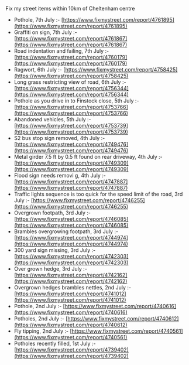 Fix my street items within 10km of Cheltenham centre

<!-- fix_marker starts -->

- Pothole, 7th July :- [https://www.fixmystreet.com/report/4761895](https://www.fixmystreet.com/report/4761895)
- Graffiti on sign, 7th July :- [https://www.fixmystreet.com/report/4761867](https://www.fixmystreet.com/report/4761867)
- Road indentation and failing, 7th July :- [https://www.fixmystreet.com/report/4760179](https://www.fixmystreet.com/report/4760179)
- Ragwort, 6th July :- [https://www.fixmystreet.com/report/4758425](https://www.fixmystreet.com/report/4758425)
- Long grass restricting view of road, 6th July :- [https://www.fixmystreet.com/report/4756344](https://www.fixmystreet.com/report/4756344)
- Pothole as you drive in to Finstock close, 5th July :- [https://www.fixmystreet.com/report/4753766](https://www.fixmystreet.com/report/4753766)
- Abandoned vehicles, 5th July :- [https://www.fixmystreet.com/report/4753739](https://www.fixmystreet.com/report/4753739)
- S2 bus stop sign removed, 4th July :- [https://www.fixmystreet.com/report/4749476](https://www.fixmystreet.com/report/4749476)
- Metal girder 7.5 ft by 0.5 ft found on rear driveway, 4th July :- [https://www.fixmystreet.com/report/4749309](https://www.fixmystreet.com/report/4749309)
- Flood sign needs removi g, 4th July :- [https://www.fixmystreet.com/report/4747887](https://www.fixmystreet.com/report/4747887)
- Traffic lights sequence is too quick for the speed limit of the road, 3rd July :- [https://www.fixmystreet.com/report/4746255](https://www.fixmystreet.com/report/4746255)
- Overgrown footpath, 3rd July :- [https://www.fixmystreet.com/report/4746085](https://www.fixmystreet.com/report/4746085)
- Brambles overgrowing footpath, 3rd July :- [https://www.fixmystreet.com/report/4744974](https://www.fixmystreet.com/report/4744974)
- 300 yard sign missing, 3rd July :- [https://www.fixmystreet.com/report/4742303](https://www.fixmystreet.com/report/4742303)
- Over grown hedge, 3rd July :- [https://www.fixmystreet.com/report/4742162](https://www.fixmystreet.com/report/4742162)
- Overgrown hedges brambles nettles, 2nd July :- [https://www.fixmystreet.com/report/4741012](https://www.fixmystreet.com/report/4741012)
- Pothole, 2nd July :- [https://www.fixmystreet.com/report/4740616](https://www.fixmystreet.com/report/4740616)
- Potholes, 2nd July :- [https://www.fixmystreet.com/report/4740612](https://www.fixmystreet.com/report/4740612)
- Fly tipping, 2nd July :- [https://www.fixmystreet.com/report/4740561](https://www.fixmystreet.com/report/4740561)
- Potholes recently filled, 1st July :- [https://www.fixmystreet.com/report/4739402](https://www.fixmystreet.com/report/4739402)

<!-- fix_marker ends -->